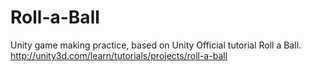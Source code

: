 Roll-a-Ball
===========

Unity game making practice, based on Unity Official tutorial Roll a Ball. http://unity3d.com/learn/tutorials/projects/roll-a-ball
